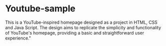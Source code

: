 # Youtube-sample
This is a YouTube-inspired homepage designed as a project in HTML, CSS and Java Script. The design aims to replicate the simplicity and functionality of YouTube's homepage, providing a basic and straightforward user experience."
